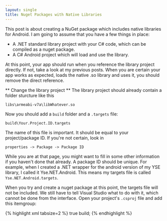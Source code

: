 ```yaml
---
layout: single
title: Nuget Packages with Native Libraries
---
```


This post is about creating a NuGet package which includes native libraries for Android. I am going to assume that you have a few things in place:

* A .NET standard library project with your C# code, which can be compiled as a nuget package.
* A C# Android project which will load and use the library.

At this point, your app should run when you reference the library project directly. If not, take a look at my previous posts. When you are certain your app works as expected, loads the native .so library and uses it, you should remove the direct reference.

** Change the library project **
The library project should already contain a folder sturcture like this

`libs\armeabi-v7a\libWhatever.so`

Now you should add a `build` folder and a `.targets` file:

`build\Your.Project.ID.targets`

The name of this file is important. It should be equal to your project/package ID. If you're not certain, look in

`properties -> Package -> Package ID`

While you are at that page, you might want to fill in some other information if you haven't done that already. A package ID should be unique. For example, when I created a .NET wrapper for the android version of my YSE library, I called it Yse.NET.Android. This means my targets file is called `Yse.NET.Android.targets`.

When you try and create a nuget package at this point, the targets file will not be included. We still have to tell Visual Studio what to do with it, which cannot be done from the interface. Open your project's `.csproj` file and add this itemgroup:

{% highlight xml tabsize=2 %}
<ItemGroup>
    <Content Include="build\*.*">
        <Pack>true</Pack>
        <PackagePath>build;</PackagePath>
    </Content>
</ItemGroup>
{% endhighlight %}

